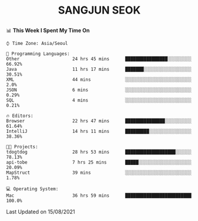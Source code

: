 <h1>
 <p align="center">
   SANGJUN SEOK
 </p>
</h1>

<!--START_SECTION:waka-->
📊 **This Week I Spent My Time On** 

```text
⌚︎ Time Zone: Asia/Seoul

💬 Programming Languages: 
Other                    24 hrs 45 mins      ████████████████░░░░░░░░░   66.92% 
Java                     11 hrs 17 mins      ███████░░░░░░░░░░░░░░░░░░   30.51% 
XML                      44 mins             ░░░░░░░░░░░░░░░░░░░░░░░░░   2.0% 
JSON                     6 mins              ░░░░░░░░░░░░░░░░░░░░░░░░░   0.29% 
SQL                      4 mins              ░░░░░░░░░░░░░░░░░░░░░░░░░   0.21%

🔥 Editors: 
Browser                  22 hrs 47 mins      ███████████████░░░░░░░░░░   61.64% 
IntelliJ                 14 hrs 11 mins      █████████░░░░░░░░░░░░░░░░   38.36%

🐱‍💻 Projects: 
tdogtdog                 28 hrs 53 mins      ███████████████████░░░░░░   78.13% 
api-tobe                 7 hrs 25 mins       █████░░░░░░░░░░░░░░░░░░░░   20.09% 
MapStruct                39 mins             ░░░░░░░░░░░░░░░░░░░░░░░░░   1.78%

💻 Operating System: 
Mac                      36 hrs 59 mins      █████████████████████████   100.0%

```


 Last Updated on 15/08/2021
<!--END_SECTION:waka-->
